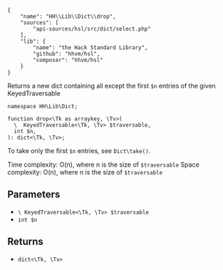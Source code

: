 ``` yamlmeta
{
    "name": "HH\\Lib\\Dict\\drop",
    "sources": [
        "api-sources/hsl/src/dict/select.php"
    ],
    "lib": {
        "name": "the Hack Standard Library",
        "github": "hhvm/hsl",
        "composer": "hhvm/hsl"
    }
}
```




Returns a new dict containing all except the first ` $n ` entries of the
given KeyedTraversable




``` Hack
namespace HH\Lib\Dict;

function drop<\Tk as arraykey, \Tv>(
  \  KeyedTraversable<\Tk, \Tv> $traversable,
  int $n,
): dict<\Tk, \Tv>;
```




To take only the first ` $n ` entries, see `` Dict\take() ``.




Time complexity: O(n), where n is the size of ` $traversable `
Space complexity: O(n), where n is the size of `` $traversable ``




## Parameters




+ ` \ KeyedTraversable<\Tk, \Tv> $traversable `
+ ` int $n `




## Returns




* ` dict<\Tk, \Tv> `
<!-- HHAPIDOC -->
